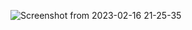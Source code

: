 ![Screenshot from 2023-02-16 21-25-35](https://user-images.githubusercontent.com/47878607/219419013-2ffaf714-85c8-4fbf-a692-4e90e95cf114.png)
